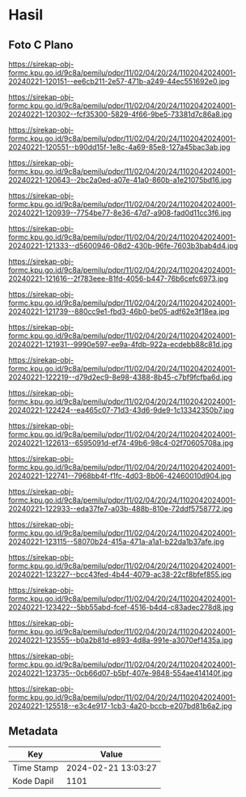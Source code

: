 # Hasil

## Foto C Plano

https://sirekap-obj-formc.kpu.go.id/9c8a/pemilu/pdpr/11/02/04/20/24/1102042024001-20240221-120151--ee6cb211-2e57-471b-a249-44ec551692e0.jpg

https://sirekap-obj-formc.kpu.go.id/9c8a/pemilu/pdpr/11/02/04/20/24/1102042024001-20240221-120302--fcf35300-5829-4f66-9be5-73381d7c86a8.jpg

https://sirekap-obj-formc.kpu.go.id/9c8a/pemilu/pdpr/11/02/04/20/24/1102042024001-20240221-120551--b90dd15f-1e8c-4a69-85e8-127a45bac3ab.jpg

https://sirekap-obj-formc.kpu.go.id/9c8a/pemilu/pdpr/11/02/04/20/24/1102042024001-20240221-120643--2bc2a0ed-a07e-41a0-860b-a1e21075bd16.jpg

https://sirekap-obj-formc.kpu.go.id/9c8a/pemilu/pdpr/11/02/04/20/24/1102042024001-20240221-120939--7754be77-8e36-47d7-a908-fad0d11cc3f6.jpg

https://sirekap-obj-formc.kpu.go.id/9c8a/pemilu/pdpr/11/02/04/20/24/1102042024001-20240221-121333--d5600946-08d2-430b-96fe-7603b3bab4d4.jpg

https://sirekap-obj-formc.kpu.go.id/9c8a/pemilu/pdpr/11/02/04/20/24/1102042024001-20240221-121616--2f783eee-81fd-4056-b447-76b6cefc6973.jpg

https://sirekap-obj-formc.kpu.go.id/9c8a/pemilu/pdpr/11/02/04/20/24/1102042024001-20240221-121739--880cc9e1-fbd3-46b0-be05-adf62e3f18ea.jpg

https://sirekap-obj-formc.kpu.go.id/9c8a/pemilu/pdpr/11/02/04/20/24/1102042024001-20240221-121931--9990e597-ee9a-4fdb-922a-ecdebb88c81d.jpg

https://sirekap-obj-formc.kpu.go.id/9c8a/pemilu/pdpr/11/02/04/20/24/1102042024001-20240221-122219--d79d2ec9-8e98-4388-8b45-c7bf9fcfba6d.jpg

https://sirekap-obj-formc.kpu.go.id/9c8a/pemilu/pdpr/11/02/04/20/24/1102042024001-20240221-122424--ea465c07-71d3-43d6-9de9-1c13342350b7.jpg

https://sirekap-obj-formc.kpu.go.id/9c8a/pemilu/pdpr/11/02/04/20/24/1102042024001-20240221-122613--6595091d-ef74-49b6-98c4-02f70605708a.jpg

https://sirekap-obj-formc.kpu.go.id/9c8a/pemilu/pdpr/11/02/04/20/24/1102042024001-20240221-122741--7968bb4f-f1fc-4d03-8b06-42460010d904.jpg

https://sirekap-obj-formc.kpu.go.id/9c8a/pemilu/pdpr/11/02/04/20/24/1102042024001-20240221-122933--eda37fe7-a03b-488b-810e-72ddf5758772.jpg

https://sirekap-obj-formc.kpu.go.id/9c8a/pemilu/pdpr/11/02/04/20/24/1102042024001-20240221-123115--58070b24-415a-471a-a1a1-b22da1b37afe.jpg

https://sirekap-obj-formc.kpu.go.id/9c8a/pemilu/pdpr/11/02/04/20/24/1102042024001-20240221-123227--bcc43fed-4b44-4079-ac38-22cf8bfef855.jpg

https://sirekap-obj-formc.kpu.go.id/9c8a/pemilu/pdpr/11/02/04/20/24/1102042024001-20240221-123422--5bb55abd-fcef-4516-b4d4-c83adec278d8.jpg

https://sirekap-obj-formc.kpu.go.id/9c8a/pemilu/pdpr/11/02/04/20/24/1102042024001-20240221-123555--b0a2b81d-e893-4d8a-991e-a3070ef1435a.jpg

https://sirekap-obj-formc.kpu.go.id/9c8a/pemilu/pdpr/11/02/04/20/24/1102042024001-20240221-123735--0cb66d07-b5bf-407e-9848-554ae414140f.jpg

https://sirekap-obj-formc.kpu.go.id/9c8a/pemilu/pdpr/11/02/04/20/24/1102042024001-20240221-125518--e3c4e917-1cb3-4a20-bccb-e207bd81b6a2.jpg


## Metadata

| Key        | Value               |
| ---------- | ------------------- |
| Time Stamp | 2024-02-21 13:03:27 |
| Kode Dapil | 1101                |



